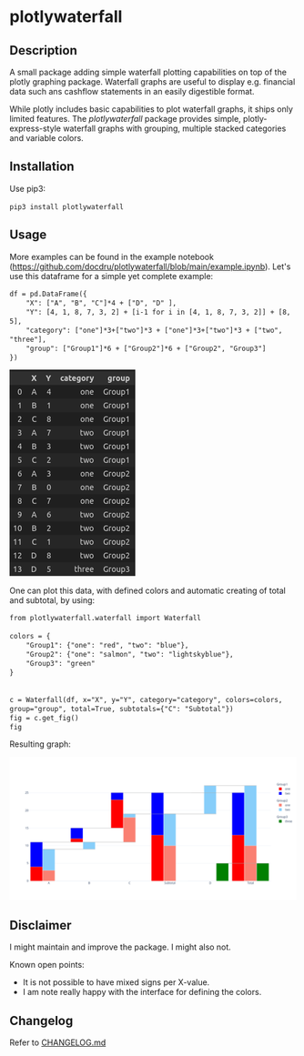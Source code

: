# plotlywaterfall

## Description 

A small package adding simple waterfall plotting capabilities on top of the plotly graphing package. Waterfall graphs are useful to display e.g. financial data such ans cashflow statements in an easily digestible format. 

While plotly includes basic capabilities to plot waterfall graphs, it ships only limited features. The *plotlywaterfall* package provides simple, plotly-express-style waterfall graphs with grouping, multiple stacked categories and variable colors. 

## Installation

Use pip3: 

`pip3 install plotlywaterfall`

## Usage

More examples can be found in the example notebook (https://github.com/docdru/plotlywaterfall/blob/main/example.ipynb). Let's use this dataframe for a simple yet complete example: 

    df = pd.DataFrame({
        "X": ["A", "B", "C"]*4 + ["D", "D" ], 
        "Y": [4, 1, 8, 7, 3, 2] + [i-1 for i in [4, 1, 8, 7, 3, 2]] + [8, 5],
        "category": ["one"]*3+["two"]*3 + ["one"]*3+["two"]*3 + ["two", "three"],
        "group": ["Group1"]*6 + ["Group2"]*6 + ["Group2", "Group3"]
    })

![DF](https://raw.githubusercontent.com/docdru/plotlywaterfall/main/examples/example_df.png)


One can plot this data, with defined colors and automatic creating of total and subtotal, by using: 


    from plotlywaterfall.waterfall import Waterfall
    
    colors = {
        "Group1": {"one": "red", "two": "blue"},
        "Group2": {"one": "salmon", "two": "lightskyblue"},
        "Group3": "green"
    }


    c = Waterfall(df, x="X", y="Y", category="category", colors=colors, group="group", total=True, subtotals={"C": "Subtotal"})
    fig = c.get_fig()
    fig



Resulting graph:

![Example](https://raw.githubusercontent.com/docdru/plotlywaterfall/main/examples/example.png)


## Disclaimer

I might maintain and improve the package. I might also not.

Known open points: 
- It is not possible to have mixed signs per X-value.
- I am note really happy with the interface for defining the colors.


## Changelog

Refer to [CHANGELOG.md](https://github.com/docdru/plotlywaterfall/blob/main/CHANGELOG.md)